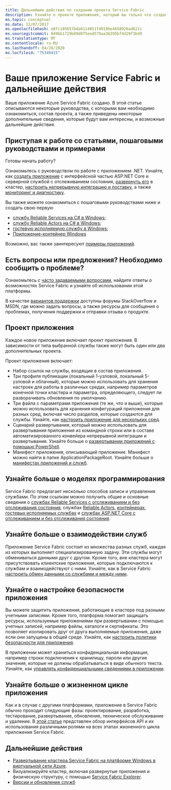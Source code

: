 ```yaml
---
title: Дальнейшие действия по созданию проекта Service Fabric
description: Узнайте о проекте приложения, который вы только что создали в Visual Studio,  о том, как создать службы с помощью руководств, а также ознакомьтесь с дополнительными сведениями о разработке служб для Service Fabric.
ms.topic: conceptual
ms.date: 12/07/2017
ms.openlocfilehash: e8fc105657bda6114851f4819be4658926ad621c
ms.sourcegitcommit: 849bb1729b89d075eed579aa36395bf4d29f3bd9
ms.translationtype: MT
ms.contentlocale: ru-RU
ms.lasthandoff: 04/28/2020
ms.locfileid: "75349415"
---
```

# <a name="your-service-fabric-application-and-next-steps"></a>Ваше приложение Service Fabric и дальнейшие действия
Ваше приложение Azure Service Fabric создано. В этой статье описываются некоторые руководства, с которыми вам необходимо ознакомиться, состав проекта, а также приведены некоторые дополнительные сведения, которые будут вам интересны, и возможные дальнейшие действия.

## <a name="get-started-with-tutorials-walk-throughs-and-samples"></a>Приступая к работе со статьями, пошаговыми руководствами и примерами
Готовы начать работу?  

Ознакомьтесь с руководством по работе с приложением .NET. Узнайте, как [создать приложение](service-fabric-tutorial-create-dotnet-app.md) с интерфейсной частью ASP.NET Core и серверной службой с отслеживанием состояния, [развернуть его](service-fabric-tutorial-deploy-app-to-party-cluster.md) в кластер, [настроить непрерывную интеграцию и поставку](service-fabric-tutorial-deploy-app-with-cicd-vsts.md), а также [мониторинг и диагностику](service-fabric-tutorial-monitoring-aspnet.md).

Вы также можете ознакомиться с пошаговыми руководствами ниже и создать свою первую
- [службу Reliable Services на C# в Windows](service-fabric-reliable-services-quick-start.md); 
- [службу Reliable Actors на C# в Windows](service-fabric-reliable-actors-get-started.md); 
- [гостевую исполняемую службу в Windows](quickstart-guest-app.md); 
- [Приложение-контейнер Windows](service-fabric-get-started-containers.md) 

Возможно, вас также заинтересуют [примеры приложений](https://aka.ms/servicefabricsamples).

## <a name="have-questions-or-feedback--need-to-report-an-issue"></a>Есть вопросы или предложения?  Необходимо сообщить о проблеме?
Ознакомьтесь с [часто задаваемыми вопросами](service-fabric-common-questions.md), найдите ответы о возможностях Service Fabric и узнайте об использовании этой платформы.

В качестве [вариантов поддержки](service-fabric-support.md) доступны форумы StackOverflow и MSDN, где можно задать вопросы, а также ресурсы для сообщения о проблемах, получения поддержки и отправки отзыва о продукте.

## <a name="the-application-project"></a>Проект приложения
Каждое новое приложение включает проект приложения. В зависимости от типа выбранной службы также могут быть один или два дополнительных проекта.

Проект приложения включает:

* Набор ссылок на службы, входящие в состав приложения.
* Три профиля публикации (локальный 1-узловой, локальный 5-узловой и облачный), которые можно использовать для хранения настроек для работы в различных средах, например параметров конечной точки кластера и параметра, определяющего, следует ли разворачивать обновления по умолчанию.
* Три файла с параметрами приложения (те же, что и выше), которые можно использовать для хранения конфигураций приложения для разных сред, включая число разделов, которые создаются для службы. Узнайте, как [настроить приложение для нескольких сред](service-fabric-manage-multiple-environment-app-configuration.md).
* Сценарий развертывания, который можно использовать для развертывания приложения из командной строки или в составе автоматизированного конвейера непрерывной интеграции и развертывания. Узнайте больше о [развертывании приложений с помощью PowerShell](service-fabric-deploy-remove-applications.md).
* Манифест приложения, описывающий приложение. Манифест можно найти в папке ApplicationPackageRoot. Узнайте больше о [манифестах приложений и служб](service-fabric-application-model.md).



## <a name="learn-more-about-the-programming-models"></a>Узнайте больше о моделях программирования
Service Fabric предлагает несколько способов записи и управления службами.  По этим ссылкам можно получить общие и основные сведения о [службах Reliable Services c отслеживанием и без отслеживания состояния](service-fabric-reliable-services-introduction.md), службах [Reliable Actors](service-fabric-reliable-actors-introduction.md), [контейнерах](service-fabric-containers-overview.md), [гостевых исполняемых службах](service-fabric-guest-executables-introduction.md) и [службах ASP.NET Core c отслеживанием и без отслеживания состояния](service-fabric-reliable-services-communication-aspnetcore.md).

## <a name="learn-about-service-communication"></a>Узнайте больше о взаимодействии служб
Приложение Service Fabric состоит из множества разных служб, каждая из которых выполняет специализированную задачу. Эти службы могут обмениваться данными друг с другом. Кроме того, вне кластера могут присутствовать клиентские приложения, которые подключаются к службам и взаимодействуют с ними. Узнайте, как в Service Fabric [настроить обмен данными со службами и между ними](service-fabric-connect-and-communicate-with-services.md). 

## <a name="learn-about-configuring-application-security"></a>Узнайте о настройке безопасности приложения
Вы можете защитить приложения, работающие в кластере под разными учетными записями. Кроме того, платформа помогает защищать ресурсы, используемые приложениями при развертывании с помощью учетных записей, например файлы, каталоги и сертификаты. Это позволяет изолировать друг от друга выполняемые приложения, даже если они запущены в общей среде.  Узнайте, как [настроить политики безопасности для приложения](service-fabric-application-runas-security.md).

В приложении может храниться конфиденциальная информация, например строки подключения к хранилищу, пароли или другие значения, которые не должны обрабатываться в виде обычного текста. Узнайте, как [управлять конфиденциальными сведениями в приложении](service-fabric-application-secret-management.md).

## <a name="learn-about-the-application-lifecycle"></a>Узнайте больше о жизненном цикле приложения
Как и в случае с другими платформами, приложение в Service Fabric обычно проходит следующие фазы: проектирование, разработка, тестирование, развертывание, обновление, техническое обслуживание и удаление. В [этой статье](service-fabric-application-lifecycle.md) представлен обзор интерфейсов API и их использования различными ролями на всех этапах жизненного цикла приложения Service Fabric.

## <a name="next-steps"></a>Дальнейшие действия
- [Развертывание кластера Service Fabric на платформе Windows в виртуальной сети Azure](service-fabric-tutorial-create-vnet-and-windows-cluster.md).
- Визуализируйте кластер, включая развернутые приложения и физическую структуру, с помощью [Service Fabric Explorer](service-fabric-visualizing-your-cluster.md).
- [Версии и обновление служб](service-fabric-application-upgrade-tutorial.md)


